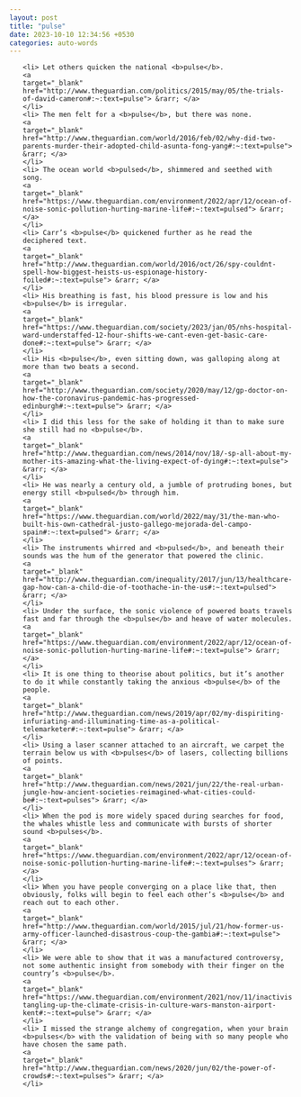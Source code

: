 ```yaml
---
layout: post
title: "pulse"
date: 2023-10-10 12:34:56 +0530
categories: auto-words
---
```

<ol>

    <li> Let others quicken the national <b>pulse</b>.
    <a 
    target="_blank" 
    href="http://www.theguardian.com/politics/2015/may/05/the-trials-of-david-cameron#:~:text=pulse"> &rarr; </a>
    </li>
    <li> The men felt for a <b>pulse</b>, but there was none.
    <a 
    target="_blank" 
    href="http://www.theguardian.com/world/2016/feb/02/why-did-two-parents-murder-their-adopted-child-asunta-fong-yang#:~:text=pulse"> &rarr; </a>
    </li>
    <li> The ocean world <b>pulsed</b>, shimmered and seethed with song.
    <a 
    target="_blank" 
    href="https://www.theguardian.com/environment/2022/apr/12/ocean-of-noise-sonic-pollution-hurting-marine-life#:~:text=pulsed"> &rarr; </a>
    </li>
    <li> Carr’s <b>pulse</b> quickened further as he read the deciphered text.
    <a 
    target="_blank" 
    href="http://www.theguardian.com/world/2016/oct/26/spy-couldnt-spell-how-biggest-heists-us-espionage-history-foiled#:~:text=pulse"> &rarr; </a>
    </li>
    <li> His breathing is fast, his blood pressure is low and his <b>pulse</b> is irregular.
    <a 
    target="_blank" 
    href="https://www.theguardian.com/society/2023/jan/05/nhs-hospital-ward-understaffed-12-hour-shifts-we-cant-even-get-basic-care-done#:~:text=pulse"> &rarr; </a>
    </li>
    <li> His <b>pulse</b>, even sitting down, was galloping along at more than two beats a second.
    <a 
    target="_blank" 
    href="http://www.theguardian.com/society/2020/may/12/gp-doctor-on-how-the-coronavirus-pandemic-has-progressed-edinburgh#:~:text=pulse"> &rarr; </a>
    </li>
    <li> I did this less for the sake of holding it than to make sure she still had no <b>pulse</b>.
    <a 
    target="_blank" 
    href="http://www.theguardian.com/news/2014/nov/18/-sp-all-about-my-mother-its-amazing-what-the-living-expect-of-dying#:~:text=pulse"> &rarr; </a>
    </li>
    <li> He was nearly a century old, a jumble of protruding bones, but energy still <b>pulsed</b> through him.
    <a 
    target="_blank" 
    href="https://www.theguardian.com/world/2022/may/31/the-man-who-built-his-own-cathedral-justo-gallego-mejorada-del-campo-spain#:~:text=pulsed"> &rarr; </a>
    </li>
    <li> The instruments whirred and <b>pulsed</b>, and beneath their sounds was the hum of the generator that powered the clinic.
    <a 
    target="_blank" 
    href="http://www.theguardian.com/inequality/2017/jun/13/healthcare-gap-how-can-a-child-die-of-toothache-in-the-us#:~:text=pulsed"> &rarr; </a>
    </li>
    <li> Under the surface, the sonic violence of powered boats travels fast and far through the <b>pulse</b> and heave of water molecules.
    <a 
    target="_blank" 
    href="https://www.theguardian.com/environment/2022/apr/12/ocean-of-noise-sonic-pollution-hurting-marine-life#:~:text=pulse"> &rarr; </a>
    </li>
    <li> It is one thing to theorise about politics, but it’s another to do it while constantly taking the anxious <b>pulse</b> of the people.
    <a 
    target="_blank" 
    href="http://www.theguardian.com/news/2019/apr/02/my-dispiriting-infuriating-and-illuminating-time-as-a-political-telemarketer#:~:text=pulse"> &rarr; </a>
    </li>
    <li> Using a laser scanner attached to an aircraft, we carpet the terrain below us with <b>pulses</b> of lasers, collecting billions of points.
    <a 
    target="_blank" 
    href="http://www.theguardian.com/news/2021/jun/22/the-real-urban-jungle-how-ancient-societies-reimagined-what-cities-could-be#:~:text=pulses"> &rarr; </a>
    </li>
    <li> When the pod is more widely spaced during searches for food, the whales whistle less and communicate with bursts of shorter sound <b>pulses</b>.
    <a 
    target="_blank" 
    href="https://www.theguardian.com/environment/2022/apr/12/ocean-of-noise-sonic-pollution-hurting-marine-life#:~:text=pulses"> &rarr; </a>
    </li>
    <li> When you have people converging on a place like that, then obviously, folks will begin to feel each other’s <b>pulse</b> and reach out to each other.
    <a 
    target="_blank" 
    href="http://www.theguardian.com/world/2015/jul/21/how-former-us-army-officer-launched-disastrous-coup-the-gambia#:~:text=pulse"> &rarr; </a>
    </li>
    <li> We were able to show that it was a manufactured controversy, not some authentic insight from somebody with their finger on the country’s <b>pulse</b>.
    <a 
    target="_blank" 
    href="https://www.theguardian.com/environment/2021/nov/11/inactivists-tangling-up-the-climate-crisis-in-culture-wars-manston-airport-kent#:~:text=pulse"> &rarr; </a>
    </li>
    <li> I missed the strange alchemy of congregation, when your brain <b>pulses</b> with the validation of being with so many people who have chosen the same path.
    <a 
    target="_blank" 
    href="http://www.theguardian.com/news/2020/jun/02/the-power-of-crowds#:~:text=pulses"> &rarr; </a>
    </li>